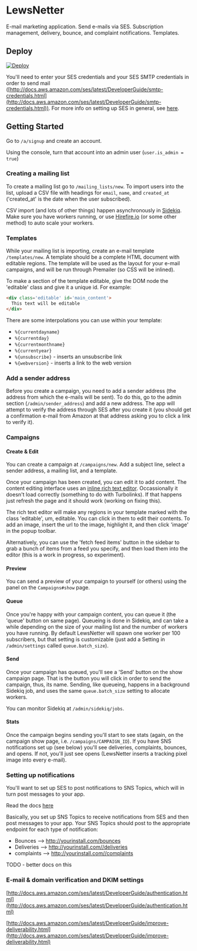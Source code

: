 # LewsNetter

E-mail marketing application. Send e-mails via SES. Subscription management, delivery, bounce, and complaint notifications. Templates.

## Deploy

[![Deploy](https://www.herokucdn.com/deploy/button.png)](https://heroku.com/deploy)

You'll need to enter your SES credentials and your SES SMTP credentials in order to send mail ([http://docs.aws.amazon.com/ses/latest/DeveloperGuide/smtp-credentials.html](http://docs.aws.amazon.com/ses/latest/DeveloperGuide/smtp-credentials.html)). For more info on setting up SES in general, see [here](http://docs.aws.amazon.com/ses/latest/DeveloperGuide/setting-up-ses.html).


## Getting Started

Go to `/a/signup` and create an account.

Using the console, turn that account into an admin user (`user.is_admin = true`)

### Creating a mailing list

To create a mailing list go to `/mailing_lists/new`. To import users into the list, upload a CSV file with headings for `email`, `name`, and `created_at` ('created_at' is the date when the user subscribed).

CSV import (and lots of other things) happen asynchronously in [Sidekiq](http://sidekiq.org/). Make sure you have workers running, or use [Hirefire.io](http://hirefire.io) (or some other method) to auto scale your workers.


### Templates

While your mailing list is importing, create an e-mail template `/templates/new`. A template should be a complete HTML document with editable regions. The template will be used as the layout for your e-mail campaigns, and will be run through Premailer (so CSS will be inlined).

To make a section of the template editable, give the DOM node the 'editable' class and give it a unique id. For example:

```html
<div class='editable' id='main_content'>
  This text will be editable
</div>
```

There are some interpolations you can use within your template:

* `%{currentdayname}`
* `%{currentday}`
* `%{currentmonthname}`
* `%{currentyear}`
* `%{unsubscribe}` - inserts an unsubscribe link
* `%{webversion}`  - inserts a link to the web version

### Add a sender address

Before you create a campaign, you need to add a sender address (the address from which the e-mails will be sent). To do this, go to the admin section (`/admin/sender_address`) and add a new address. The app will attempt to verify the address through SES after you create it (you should get a confirmation e-mail from Amazon at that address asking you to click a link to verify it).

### Campaigns

#### Create & Edit
You can create a campaign at `/campaigns/new`. Add a subject line, select a sender address, a mailing list, and a template.

Once your campaign has been created, you can edit it to add content. The content editing interface uses an [inline rich text editor](https://github.com/daviferreira/medium-editor/). Occassionally it doesn't load correctly (something to do with Turbolinks). If that happens just refresh the page and it should work (working on fixing this).

The rich text editor will make any regions in your template marked with the class 'editable', um, editable. You can click in them to edit their contents. To add an image, insert the url to the image, highlight it, and then click 'image' in the popup toolbar.

Alternatively, you can use the 'fetch feed items' button in the sidebar to grab a bunch of items from a feed you specify, and then load them into the editor (this is a work in progress, so experiment).

#### Preview
You can send a preview of your campaign to yourself (or others) using the panel on the `Campaigns#show` page.

#### Queue

Once you're happy with your campaign content, you can queue it (the 'queue' button on same page). Queueing is done in Sidekiq, and can take a while depending on the size of your mailing list and the number of workers you have running. By default LewsNetter will spawn one worker per 100 subscribers, but that setting is customizable (just add a Setting in `/admin/settings` called `queue.batch_size`).

#### Send

Once your campaign has queued, you'll see a 'Send' button on the show campaign page. That is the button you will click in order to send the campaign, thus, its name. Sending, like queueing, happens in a background Sidekiq job, and uses the same `queue.batch_size` setting to allocate workers.

You can monitor Sidekiq at `/admin/sidekiq/jobs`.

#### Stats

Once the campaign begins sending you'll start to see stats (again, on the campaign show page, i.e. `/campaigns/CAMPAIGN_ID`). If you have SNS notifications set up (see below) you'll see deliveries, complaints, bounces, and opens. If not, you'll just see opens (LewsNetter inserts a tracking pixel image into every e-mail).


### Setting up notifications

You'll want to set up SES to post notifications to SNS Topics, which will in turn post messages to your app.

Read the docs [here](http://docs.aws.amazon.com/ses/latest/DeveloperGuide/configure-sns-notifications.html)

Basically, you set up SNS Topics to receive notifications from SES and then post messages to your app. Your SNS Topics should post to the appropriate endpoint for each type of notification:

* Bounces     -->   http://yourinstall.com/bounces
* Deliveries  -->   http://yourinstall.com//deliveries
* complaints  -->   http://yourinstall.com//complaints

TODO - better docs on this

### E-mail & domain verification and DKIM settings

[http://docs.aws.amazon.com/ses/latest/DeveloperGuide/authentication.html](http://docs.aws.amazon.com/ses/latest/DeveloperGuide/authentication.html)

[http://docs.aws.amazon.com/ses/latest/DeveloperGuide/improve-deliverability.html](http://docs.aws.amazon.com/ses/latest/DeveloperGuide/improve-deliverability.html)







